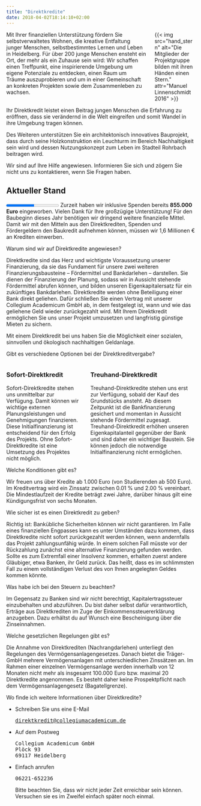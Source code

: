 ```yaml
---
title: "Direktkredite"
date: 2018-04-02T18:14:10+02:00
---
```


<div class="columns">
  <div class="column">
    Mit Ihrer finanziellen Unterstützung fördern Sie selbstverwaltetes Wohnen, die kreative Entfaltung junger Menschen, selbstbestimmtes Lernen und Leben in Heidelberg. Für über 200 junge Menschen ensteht ein Ort, der mehr als ein Zuhause sein wird: Wir schaffen einen Treffpunkt, eine inspirierende Umgebung um eigene Potenziale zu entdecken, einen Raum um Träume auszuprobieren und um in einer Gemeinschaft an konkreten Projekten sowie dem Zusammenleben zu wachsen.
  </div>
  <div class="column">
    {{< img src="hand_stern" alt="Die Mitglieder der Projektgruppe bilden mit ihren Händen einen Stern." attr="Manuel Linnenschmidt 2016" >}}
  </div>
</div>

Ihr Direktkredit leistet einen Beitrag jungen Menschen die Erfahrung zu eröffnen, dass sie verändernd in die Welt eingreifen und somit Wandel in ihre Umgebung tragen können.

Des Weiteren unterstützen Sie ein architektonisch innovatives Bauprojekt, dass durch seine Holzkonstruktion ein Leuchturm im Bereich Nachhaltigkeit sein wird und dessen Nutzungskonzept zum Leben im Stadteil Rohrbach beitragen wird.

Wir sind auf Ihre Hilfe angewiesen. Informieren Sie sich und zögern Sie nicht uns zu kontaktieren, wenn Sie Fragen haben.

## Aktueller Stand

<progress class="progress is-large is-primary" value="855" max="1600">855.000 €</progress>
Zurzeit haben wir inklusive Spenden bereits __855.000 Euro__ eingeworben. Vielen Dank für Ihre großzügige Unterstützung! Für den Baubeginn dieses Jahr benötigen wir dringend weitere finanzielle Mittel. Damit wir mit den Mitteln aus den Direktkrediten, Spenden und Fördergeldern den Baukredit aufnehmen können, müssen wir 1,6 Millionen € an Krediten einwerben.

<section class="accordions">
  <div class="accordion is-active">
    <div class="accordion-header toggle">
      <p>Warum sind wir auf Direktkredite angewiesen?</p>
    </div>
    <div class="accordion-body">
      <div class="accordion-content">
      <p>Direktkredite sind das Herz und wichtigste Voraussetzung unserer Finanzierung, da sie das Fundament für unsere zwei weiteren Finanzierungsbausteine – Fördermittel und Bankdarlehen – darstellen. Sie dienen der Finanzierung der Planung, sodass wir in Aussicht stehende Fördermittel abrufen können, und bilden unseren Eigenkapitalersatz für ein zukünftiges Bankdarlehen. Direktkredite werden ohne Beteiligung einer Bank direkt geliehen. Dafür schließen Sie einen Vertrag mit unserer Collegium Academicum GmbH ab, in dem festgelegt ist, wann und wie das geliehene Geld wieder zurückgezahlt wird. Mit Ihrem Direktkredit ermöglichen Sie uns unser Projekt umzusetzen und langfristig günstige Mieten zu sichern.</p>
      <div class="message is-primary"><div class="message-body">Mit einem Direktkredit bei uns haben Sie die Möglichkeit einer sozialen, sinnvollen und ökologisch nachhaltigen Geldanlage.</div></div>
      </div>
    </div>
  </div>
  <div class="accordion">
    <div class="accordion-header toggle">
      <p>Gibt es verschiedene Optionen bei der Direktkreditvergabe?</p>
    </div>
    <div class="accordion-body">
      <div class="accordion-content">
      <div class="columns">
        <div class="column">
        <h3>Sofort-Direktkredit</h3>
        Sofort-Direktkredite stehen uns unmittelbar zur Verfügung. Damit können wir wichtige externen Planungsleistungen und Genehmigungen finanzieren. Diese Initialfinanzierung ist entscheidend für den Erfolg des Projekts. Ohne Sofort-Direktkredite ist eine Umsetzung des Projektes nicht möglich.
        </div>
        <div class="column">
        <h3>Treuhand-Direktkredit</h3>
        Treuhand-Direktkredite stehen uns erst zur Verfügung, sobald der Kauf des Grundstücks ansteht. Ab diesem Zeitpunkt ist die Bankfinanzierung gesichert und momentan in Aussicht stehende Fördermittel zugesagt. Treuhand-Direktkredit erhöhen unseren Eigenkapitalanteil gegenüber der Bank und sind daher ein wichtiger Baustein. Sie können jedoch die notwendige Initialfinanzierung nicht ermöglichen.
        </div>
      </div>
      </div>
    </div>
  </div>
  <div class="accordion">
    <div class="accordion-header toggle">
      <p>Welche Konditionen gibt es?</p>
    </div>
    <div class="accordion-body">
      <div class="accordion-content">
      Wir freuen uns über Kredite ab 1.000 Euro (von Studierenden ab 500 Euro). Im Kreditvertrag wird ein Zinssatz zwischen 0.01 % und 2.00 % vereinbart. Die Mindestlaufzeit der Kredite beträgt zwei Jahre, darüber hinaus gilt eine Kündigungsfrist von sechs Monaten.
      </div>
    </div>
  </div>
  <div class="accordion">
    <div class="accordion-header toggle">
      <p>Wie sicher ist es einen Direktkredit zu geben?</p>
    </div>
    <div class="accordion-body">
      <div class="accordion-content">
      Richtig ist: Bankübliche Sicherheiten können wir nicht garantieren. Im Falle eines finanziellen Engpasses kann es unter Umständen dazu kommen, dass Direktkredite nicht sofort zurückgezahlt werden können, wenn andernfalls das Projekt zahlungsunfähig würde. In einem solchen Fall müsste vor der Rückzahlung zunächst eine alternative Finanzierung gefunden werden. Sollte es zum Extremfall einer Insolvenz kommen, erhalten zuerst andere Gläubiger, etwa Banken, ihr Geld zurück. Das heißt, dass es im schlimmsten Fall zu einem vollständigen Verlust des von Ihnen angelegten Geldes kommen könnte.
      </div>
    </div>
  </div>
  <div class="accordion">
    <div class="accordion-header toggle">
      <p>Was habe ich bei den Steuern zu beachten?</p>
    </div>
    <div class="accordion-body">
      <div class="accordion-content">
      Im Gegensatz zu Banken sind wir nicht berechtigt, Kapitalertragssteuer einzubehalten und abzuführen. Du bist daher selbst dafür verantwortlich, Erträge aus Direktkrediten im Zuge der Einkommenssteuererklärung anzugeben. Dazu erhältst du auf Wunsch eine Bescheinigung über die Zinseinnahmen.
      </div>
    </div>
  </div>
  <div class="accordion">
    <div class="accordion-header toggle">
      <p>Welche gesetzlichen Regelungen gibt es?</p>
    </div>
    <div class="accordion-body">
      <div class="accordion-content">
      Die Annahme von Direktkrediten (Nachrangdarlehen) unterliegt den Regelungen des Vermögensanlagengesetzes. Danach bietet die Träger-GmbH mehrere Vermögensanlagen mit unterschiedlichen Zinssätzen an. Im Rahmen einer einzelnen Vermögensanlage werden innerhalb von 12 Monaten nicht mehr als insgesamt 100.000 Euro bzw. maximal 20 Direktkredite angenommen. Es besteht daher keine Prospektpflicht nach dem Vermögensanlagengesetz (Bagatellgrenze).
      </div>
    </div>
  </div>
  <div class="accordion">
    <div class="accordion-header toggle">
      <p>Wo finde ich weitere Informationen über Direktkredite?</p>
    </div>
    <div class="accordion-body">
      <div class="accordion-content">
      <article class="message is-info">
  <div class="message-body">
    <ul>
      <li>Schreiben Sie uns eine E-Mail
        <pre><a href="mailto:direktkredit@collegiumacademicum.de">direktkredit@collegiumacademicum.de</a></pre>
      </li>
      <li>Auf dem Postweg
        <pre>Collegium Academicum GmbH
Plöck 93
69117 Heidelberg</pre>
      </li>
      <li>Einfach anrufen
        <pre>06221-652236</pre>
        <p>Bitte beachten Sie, dass wir nicht jeder Zeit erreichbar sein können. Versuchen sie es im Zweifel einfach später noch einmal.</p>
    </li>
</ul>

  </div>
</article>
      </div>
    </div>
  </div>
</section>
